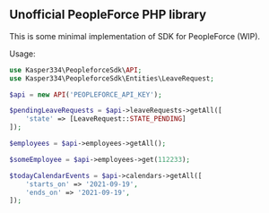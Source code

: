 ## Unofficial PeopleForce PHP library

This is some minimal implementation of SDK for PeopleForce (WIP).

Usage:
```php
use Kasper334\PeopleforceSdk\API;
use Kasper334\PeopleforceSdk\Entities\LeaveRequest;

$api = new API('PEOPLEFORCE_API_KEY');

$pendingLeaveRequests = $api->leaveRequests->getAll([
    'state' => [LeaveRequest::STATE_PENDING]
]);

$employees = $api->employees->getAll();

$someEmployee = $api->employees->get(112233);

$todayCalendarEvents = $api->calendars->getAll([
    'starts_on' => '2021-09-19',
    'ends_on' => '2021-09-19',
]);
```
